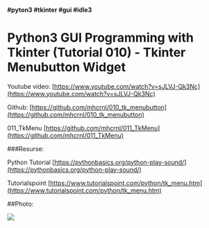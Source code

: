 #### #pyton3 #tkinter #gui #idle3
# Python3 GUI Programming with Tkinter (Tutorial 010) - Tkinter Menubutton Widget

Youtube video: [https://www.youtube.com/watch?v=sJLVJ-Qk3Nc](https://www.youtube.com/watch?v=sJLVJ-Qk3Nc)

Github: [https://github.com/mhcrnl/010_tk_menubutton](https://github.com/mhcrnl/010_tk_menubutton)

011_TkMenu [https://github.com/mhcrnl/011_TkMenu](https://github.com/mhcrnl/011_TkMenu)

###Resurse:

Python Tutorial [https://pythonbasics.org/python-play-sound/](https://pythonbasics.org/python-play-sound/)

Tutorialspoint [https://www.tutorialspoint.com/python/tk_menu.htm](https://www.tutorialspoint.com/python/tk_menu.htm)

##Photo:

![](file:///home/mhcrnl/Documents/2020/011_TkMenu/Screenshot%202020-11-01%2007:33:50.png
)